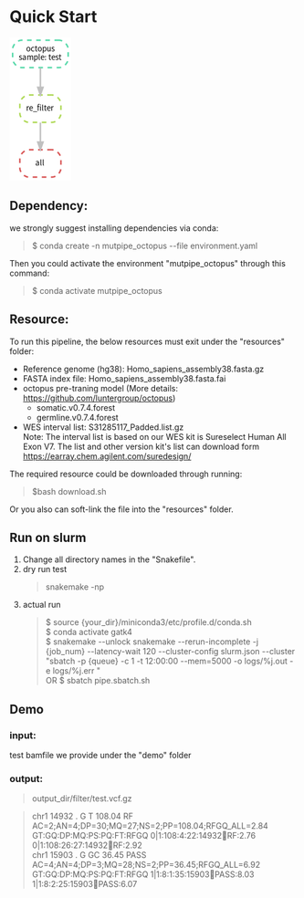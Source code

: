 # Quick Start 
![avatar](https://github.com/douymLab/mutpipe/blob/main/octopus/octopus.png)
## Dependency:  

we strongly suggest installing dependencies via conda:

  > $ conda create -n mutpipe_octopus --file environment.yaml

Then you could activate the environment "mutpipe_octopus" through this command:
 
  > $ conda activate mutpipe_octopus

## Resource:
To run this pipeline, the below resources must exit under the "resources" folder:
- Reference genome (hg38): Homo_sapiens_assembly38.fasta.gz
- FASTA index file: Homo_sapiens_assembly38.fasta.fai
- octopus pre-traning model (More details: https://github.com/luntergroup/octopus)
    + somatic.v0.7.4.forest
    + germline.v0.7.4.forest
- WES interval list: S31285117_Padded.list.gz  
Note: The interval list is based on our WES kit is Sureselect Human All Exon V7. The list and other version kit's list can download form https://earray.chem.agilent.com/suredesign/

The required resource could be downloaded through running:

> $bash download.sh

 Or you also can soft-link the file into the "resources" folder.

## Run on slurm

1. Change all directory names in the "Snakefile".
2. dry run test
    > snakemake -np
3. actual run
    > \$ source {your_dir}/miniconda3/etc/profile.d/conda.sh  
    > \$ conda activate gatk4  
    > \$ snakemake --unlock snakemake --rerun-incomplete -j {job_num} --latency-wait 120 --cluster-config slurm.json --cluster "sbatch -p {queue} -c 1 -t 12:00:00 --mem=5000 -o logs/%j.out -e logs/%j.err "  
    > OR \$ sbatch pipe.sbatch.sh

## Demo
### input:
test bamfile we provide under the "demo" folder
### output:
> output_dir/filter/test.vcf.gz  

> chr1	14932	.	G	T	108.04	RF	AC=2;AN=4;DP=30;MQ=27;NS=2;PP=108.04;RFGQ_ALL=2.84	GT:GQ:DP:MQ:PS:PQ:FT:RFGQ	0|1:108:4:22:14932:100:RF:2.76	0|1:108:26:27:14932:100:RF:2.92  
> chr1	15903	.	G	GC	36.45	PASS	AC=4;AN=4;DP=3;MQ=28;NS=2;PP=36.45;RFGQ_ALL=6.92	GT:GQ:DP:MQ:PS:PQ:FT:RFGQ	1|1:8:1:35:15903:100:PASS:8.03	1|1:8:2:25:15903:100:PASS:6.07



